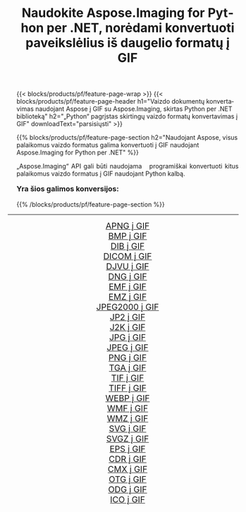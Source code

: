 ﻿---
title: Naudokite Aspose.Imaging for Python per .NET, norėdami konvertuoti paveikslėlius iš daugelio formatų į GIF 
weight: 3920
url: /lt/python-net/conversion/to/gif/ 
lang: lt
langdirlevel: 2
locales: zh-hans,ja,it,ru,de,es,fr,nl,id,lt,pl,pt,vi,tr,ko,zh-hant,ar,hi,th,sv,cs,uk,he
description: Galite naudoti Aspose.Imaging for Python per .NET biblioteką, norėdami konvertuoti iš įvairių formatų į GIF
---

{{< blocks/products/pf/feature-page-wrap >}}
{{< blocks/products/pf/feature-page-header h1="Vaizdo dokumentų konvertavimas naudojant Aspose į GIF su Aspose.Imaging, skirtas Python per .NET biblioteką" h2="„Python“ pagrįstas skirtingų vaizdo formatų konvertavimas į GIF" downloadText="parsisiųsti" >}}


{{% blocks/products/pf/feature-page-section  h2="Naudojant Aspose, visus palaikomus vaizdo formatus galima konvertuoti į GIF naudojant Aspose.Imaging for Python per .NET" %}}
<p align=justify>„Aspose.Imaging“ API gali būti naudojama   programiškai konvertuoti kitus palaikomus vaizdo formatus į GIF naudojant Python kalbą.</p>
<h3 style="margin-top:16px;">
Yra šios galimos konversijos:
</h3>
{{% /blocks/products/pf/feature-page-section %}}
<div class="container-fluid productfamilypage bg-gray">
    <div class="convertypes bg-gray agp-content section">
        <div class="container">
		<hr style="margin-left:-20px;"/>
		<div class="row other-converters" style="gap: 10px;font-size: 19px;text-align:center;">
		    <div class='col-md-3 other-converter remove-lp remove-rp'><a href="/imaging/lt/python-net/conversion/apng-to-gif/" style="padding:15px;">APNG į GIF</a></div>
<div class='col-md-3 other-converter remove-lp remove-rp'><a href="/imaging/lt/python-net/conversion/bmp-to-gif/" style="padding:15px;">BMP į GIF</a></div>
<div class='col-md-3 other-converter remove-lp remove-rp'><a href="/imaging/lt/python-net/conversion/dib-to-gif/" style="padding:15px;">DIB į GIF</a></div>
<div class='col-md-3 other-converter remove-lp remove-rp'><a href="/imaging/lt/python-net/conversion/dicom-to-gif/" style="padding:15px;">DICOM į GIF</a></div>
<div class='col-md-3 other-converter remove-lp remove-rp'><a href="/imaging/lt/python-net/conversion/djvu-to-gif/" style="padding:15px;">DJVU į GIF</a></div>
<div class='col-md-3 other-converter remove-lp remove-rp'><a href="/imaging/lt/python-net/conversion/dng-to-gif/" style="padding:15px;">DNG į GIF</a></div>
<div class='col-md-3 other-converter remove-lp remove-rp'><a href="/imaging/lt/python-net/conversion/emf-to-gif/" style="padding:15px;">EMF į GIF</a></div>
<div class='col-md-3 other-converter remove-lp remove-rp'><a href="/imaging/lt/python-net/conversion/emz-to-gif/" style="padding:15px;">EMZ į GIF</a></div>
<div class='col-md-3 other-converter remove-lp remove-rp'><a href="/imaging/lt/python-net/conversion/jpeg2000-to-gif/" style="padding:15px;">JPEG2000 į GIF</a></div>
<div class='col-md-3 other-converter remove-lp remove-rp'><a href="/imaging/lt/python-net/conversion/jp2-to-gif/" style="padding:15px;">JP2 į GIF</a></div>
<div class='col-md-3 other-converter remove-lp remove-rp'><a href="/imaging/lt/python-net/conversion/j2k-to-gif/" style="padding:15px;">J2K į GIF</a></div>
<div class='col-md-3 other-converter remove-lp remove-rp'><a href="/imaging/lt/python-net/conversion/jpg-to-gif/" style="padding:15px;">JPG į GIF</a></div>
<div class='col-md-3 other-converter remove-lp remove-rp'><a href="/imaging/lt/python-net/conversion/jpeg-to-gif/" style="padding:15px;">JPEG į GIF</a></div>
<div class='col-md-3 other-converter remove-lp remove-rp'><a href="/imaging/lt/python-net/conversion/png-to-gif/" style="padding:15px;">PNG į GIF</a></div>
<div class='col-md-3 other-converter remove-lp remove-rp'><a href="/imaging/lt/python-net/conversion/tga-to-gif/" style="padding:15px;">TGA į GIF</a></div>
<div class='col-md-3 other-converter remove-lp remove-rp'><a href="/imaging/lt/python-net/conversion/tif-to-gif/" style="padding:15px;">TIF į GIF</a></div>
<div class='col-md-3 other-converter remove-lp remove-rp'><a href="/imaging/lt/python-net/conversion/tiff-to-gif/" style="padding:15px;">TIFF į GIF</a></div>
<div class='col-md-3 other-converter remove-lp remove-rp'><a href="/imaging/lt/python-net/conversion/webp-to-gif/" style="padding:15px;">WEBP į GIF</a></div>
<div class='col-md-3 other-converter remove-lp remove-rp'><a href="/imaging/lt/python-net/conversion/wmf-to-gif/" style="padding:15px;">WMF į GIF</a></div>
<div class='col-md-3 other-converter remove-lp remove-rp'><a href="/imaging/lt/python-net/conversion/wmz-to-gif/" style="padding:15px;">WMZ į GIF</a></div>
<div class='col-md-3 other-converter remove-lp remove-rp'><a href="/imaging/lt/python-net/conversion/svg-to-gif/" style="padding:15px;">SVG į GIF</a></div>
<div class='col-md-3 other-converter remove-lp remove-rp'><a href="/imaging/lt/python-net/conversion/svgz-to-gif/" style="padding:15px;">SVGZ į GIF</a></div>
<div class='col-md-3 other-converter remove-lp remove-rp'><a href="/imaging/lt/python-net/conversion/eps-to-gif/" style="padding:15px;">EPS į GIF</a></div>
<div class='col-md-3 other-converter remove-lp remove-rp'><a href="/imaging/lt/python-net/conversion/cdr-to-gif/" style="padding:15px;">CDR į GIF</a></div>
<div class='col-md-3 other-converter remove-lp remove-rp'><a href="/imaging/lt/python-net/conversion/cmx-to-gif/" style="padding:15px;">CMX į GIF</a></div>
<div class='col-md-3 other-converter remove-lp remove-rp'><a href="/imaging/lt/python-net/conversion/otg-to-gif/" style="padding:15px;">OTG į GIF</a></div>
<div class='col-md-3 other-converter remove-lp remove-rp'><a href="/imaging/lt/python-net/conversion/odg-to-gif/" style="padding:15px;">ODG į GIF</a></div>
<div class='col-md-3 other-converter remove-lp remove-rp'><a href="/imaging/lt/python-net/conversion/ico-to-gif/" style="padding:15px;">ICO į GIF</a></div>
                </div>
        </div>
    </div>
</div>
<br/>


